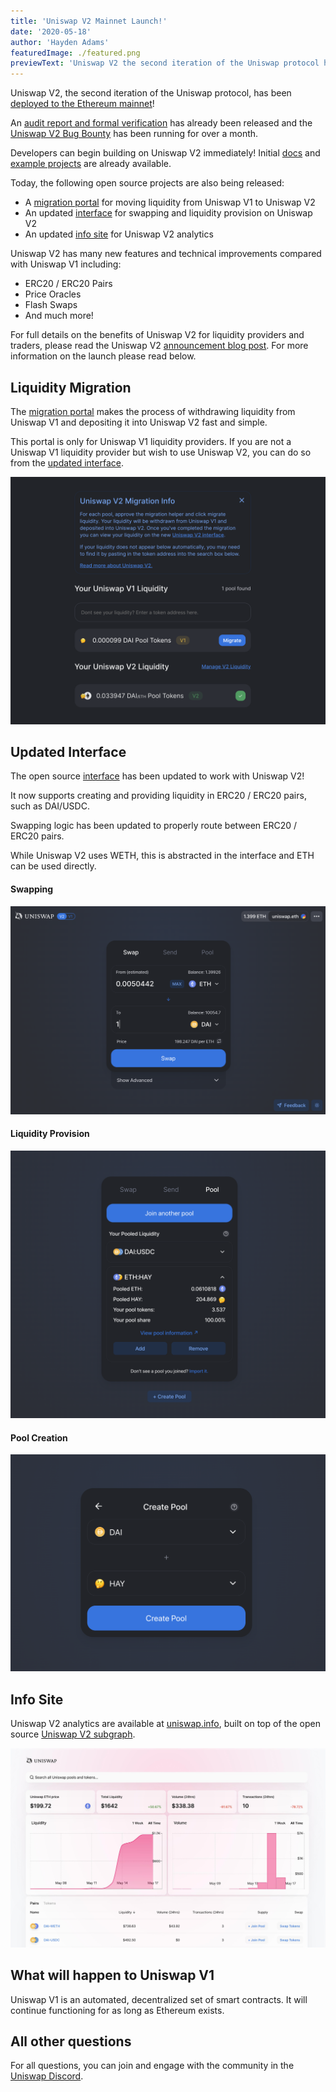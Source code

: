 ```yaml
---
title: 'Uniswap V2 Mainnet Launch!'
date: '2020-05-18'
author: 'Hayden Adams'
featuredImage: ./featured.png
previewText: 'Uniswap V2 the second iteration of the Uniswap protocol has been deployed to the Ethereum mainnet!'
---
```


Uniswap V2, the second iteration of the Uniswap protocol, has been [deployed to the Ethereum mainnet](https://etherscan.io/address/0x5C69bEe701ef814a2B6a3EDD4B1652CB9cc5aA6f#code)!

An [audit report and formal verification](https://uniswap.org/audit.html) has already been released and the [Uniswap V2 Bug Bounty](https://twitter.com/Uniswap/status/1250474233131495424) has been running for over a month.

Developers can begin building on Uniswap V2 immediately! Initial [docs](http://uniswap.org/docs/v2) and [example projects](http://github.com/Uniswap/uniswap-v2-periphery/tree/master/contracts/examples) are already available.

Today, the following open source projects are also being released:

- A [migration portal](https://migrate.app.uniswap.org/) for moving liquidity from Uniswap V1 to Uniswap V2
- An updated [interface](https://app.uniswap.org/) for swapping and liquidity provision on Uniswap V2
- An updated [info site](https://uniswap.info/) for Uniswap V2 analytics

Uniswap V2 has many new features and technical improvements compared with Uniswap V1 including:

- ERC20 / ERC20 Pairs
- Price Oracles
- Flash Swaps
- And much more!

For full details on the benefits of Uniswap V2 for liquidity providers and traders, please read the Uniswap V2 [announcement blog post](https://uniswap.org/blog/uniswap-v2). For more information on the launch please read below.

## Liquidity Migration

The [migration portal](https://migrate.app.uniswap.org/) makes the process of withdrawing liquidity from Uniswap V1 and depositing it into Uniswap V2 fast and simple.

This portal is only for Uniswap V1 liquidity providers. If you are not a Uniswap V1 liquidity provider but wish to use Uniswap V2, you can do so from the [updated interface](https://app.uniswap.org/).

![](migrate.png)

## Updated Interface

The open source [interface](https://app.uniswap.org/) has been updated to work with Uniswap V2!

It now supports creating and providing liquidity in ERC20 / ERC20 pairs, such as DAI/USDC.

Swapping logic has been updated to properly route between ERC20 / ERC20 pairs.

While Uniswap V2 uses WETH, this is abstracted in the interface and ETH can be used directly.

#### Swapping

![](swap.png)

#### Liquidity Provision

![](pool.png)

#### Pool Creation

![](create.png)

## Info Site

Uniswap V2 analytics are available at [uniswap.info](http://uniswap.info/), built on top of the open source [Uniswap V2 subgraph](https://github.com/Uniswap/uniswap-v2-subgraph).

![](info.jpg)

## What will happen to Uniswap V1

Uniswap V1 is an automated, decentralized set of smart contracts. It will continue functioning for as long as Ethereum exists.

## All other questions

For all questions, you can join and engage with the community in the [Uniswap Discord](https://discord.gg/FCfyBSbCU5).
